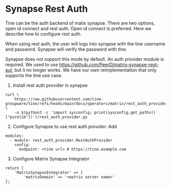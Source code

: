 # Synapse Rest Auth

Tine can be the auth backend of matix synapse. There are two options, open id connect and rest auth. Open id connect is preferred. Here we describe how to configure rest auth.

When using rest auth, the user will logs into synapse with the tine username and password. Synapse will verify the password with tine.

Synapse does not support this mode by default. An auth provider module is required. We used to use https://github.com/PeerD/matrix-synapse-rest-aut, but it no longer works. We have our own reimplementation that only supports the tine use case.

1. Install rest auth provider in synapse
```
curl \
    https://raw.githubusercontent.com/tine-groupware/tine/refs/heads/main/docs/operators/matrix/rest_auth_provider.py \
    -o $(python3 -c 'import sysconfig; print(sysconfig.get_paths()["purelib"])')/rest_auth_provider.py
```
2. Configure Synapse to use rest auth provider:
Add 
```
modules:
  - module: rest_auth_provider.RestAuthProvider
    config:
      endpoint: <tine url> # https://tine.example.com
```
3. Configure Matrix Synapse Integrator
```
return [
    'MatrixSynapseIntegrator' => [
        'matrixDomain' => '<matrix server name>'
];
```